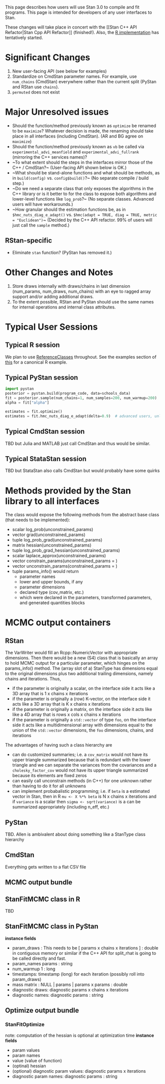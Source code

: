 This page describes how users will use Stan 3.0 to compile and fit programs. This page is intended for developers of any user interfaces to Stan.

These changes will take place in concert with the [[Stan C++ API Refactor|Stan Cpp API Refactor]] (finished!). Also, the [R implementation](https://github.com/stan-dev/rstan/blob/develop/rstan3/R/AllClass.R) has tentatively started.

# Significant Changes
1. New user-facing API (see below for examples)
2. Standardize on CmdStan parameter names. For example, use ``num_chains`` (CmdStan) everywhere rather than the current split (PyStan and RStan use ``chains``).
3. ``permuted`` does not exist

# Major Unresolved issues

* Should the function/method previously known as ``optimize`` be renamed to be ``maximize``? Whatever decision is made, the renaming should take place in all interfaces (including CmdStan). (AR and BG agree on ``maximize``)
* Should the function/method previously known as ``vb`` be called via ``experimental_advi_meanfield`` and ``experimental_advi_fullrank`` (mirroring the C++ services names)?
* ~To what extent should the steps in the interfaces mirror those of the C++ / CmdStan?~ (User-facing API shown below is OK.)
* ~What should be stand-alone functions and what should be methods, as in `build(config)` vs. `config$build()`?~ (No separate compile / build step.)
* ~Do we need a separate class that only exposes the algorithms in the C++ library or is it better to for the class to expose both algorithms and lower-level functions like `log_prob`?~ (No separate classes. Advanced users will have workarounds.)
* ~How granular should the estimation functions be, as in `$hmc_nuts_diag_e_adapt()` vs. `$hmc(adapt = TRUE, diag = TRUE, metric = "Euclidean")`~ (Decided by the C++ API refactor. 99% of users will just call the ``sample`` method.)

## RStan-specific 
* Eliminate ``stan`` function? (PyStan has removed it.)

# Other Changes and Notes
1. Store draws internally with draws/chains in last dimension (num_params, num_draws, num_chains) with an eye to ragged array support and/or adding additional draws.
2. To the extent possible, RStan and PyStan should use the same names for internal operations and internal class attributes.

# Typical User Sessions

## Typical R session
We plan to use [ReferenceClasses](http://stat.ethz.ch/R-manual/R-devel/library/methods/html/refClass.html) throughout. See the examples section of [this](https://github.com/stan-dev/rstan/blob/develop/rstan3/R/rstan.R) for a canonical R example.

## Typical PyStan session
```python
import pystan
posterior = pystan.build(program_code, data=schools_data)
fit = posterior.sample(num_chains=1, num_samples=200, num_warmup=200)
alpha = fit["alpha"]

estimates = fit.optimize()
estimates = fit.hmc_nuts_diag_e_adapt(delta=0.9)  # advanced users, unlikely to use
```

## Typical CmdStan session

TBD but Julia and MATLAB just call CmdStan and thus would be similar.

## Typical StataStan session

TBD but StataStan also calls CmdStan but would probably have some quirks

# Methods provided by the Stan library to all interfaces

The class would expose the following methods from the abstract base class (that needs to be implemented):

- scalar log_prob(unconstrained_params)
- vector grad(unconstrained_params)
- tuple  log_prob_grad(unconstrained_params)
- matrix hessian(unconstrained_params)
- tuple  log_prob_grad_hessian(unconstrained_params)
- scalar laplace_approx(unconstrained_params)
- vector constrain_params(unconstrained_params = <vector>)
- vector unconstrain_params(constrained_params = <vector>)
- tuple  params_info() would return
    - parameter names
    - lower and upper bounds, if any
    - parameter dimensions
    - declared type (cov_matrix, etc.)
    - which were declared in the parameters, transformed parameters, and generated quantities blocks
 
# MCMC output containers

## RStan

The VarWriter would fill an Rcpp::NumericVector with appropriate dimensions. Then there would be a new (S4) class that is basically an array to hold MCMC output for a particular parameter, which hinges on the params_info() method. The (array slot of a) StanType has dimensions equal to the original dimensions plus two additional trailing dimensions, namely chains and iterations. Thus,
- if the parameter is originally a scalar, on the interface side it acts like a 3D array that is 1 x chains x iterations
- if the parameter is originally a (row) K-vector, on the interface side it acts like a 3D array that is K  x chains x iterations
- if the parameter is originally a matrix, on the interface side it acts like like a 4D array that is rows x cols x chains x iterations
- if the parameter is originally a ``std::vector`` of type ``foo``, on the interface side it acts like a multidimensional array with dimensions equal to the union of the ``std::vector`` dimensions, the ``foo`` dimensions, chains, and iterations

The advantages of having such a class hierarchy are
- can do customized summaries; i.e. a ``cov_matrix`` would not have its upper triangle summarized because that is redundant with the lower triangle and we can separate the variances from the covariances and a ``cholesky_factor_cov`` would not have its upper triangle summarized because its elements are fixed zeros
- can easily call unconstrain methods (in C++) for one unknown rather than having to do it for all unknowns
- can implement probabalistic programming; i.e. if ``beta`` is a estimated vector in Stan, then in R ``mu <- X %*% beta`` is N x chains x iterations and if ``variance`` is a scalar then ``sigma <- sqrt(variance)`` is a can be summarized appropriately (including n_eff, etc.)

## PyStan

TBD. Allen is ambivalent about doing something like a StanType class hierarchy

## CmdStan

Everything gets written to a flat CSV file

## MCMC output bundle

## StanFitMCMC class in R

TBD

## StanFitMCMC class in PyStan

**instance fields**
- param_draws : This needs to be [ params x chains x iterations ] : double in contiguous memory or similar if the C++ API for split_rhat is going to be called directly and fast.
- param_names  params : string
- num_warmup 1 : long
- timestamps: timestamp (long) for each iteration (possibly roll into param_draws)
- mass matrix : NULL | params | params x params : double
- diagnostic draws: diagnostic params x chains x iterations 
- diagnostic names: diagnostic params : string


## Optimize output bundle

### StanFitOptimize
note: computation of the hessian is optional at optimization time
**instance fields**
- param values
- param names
- value (value of function)
- (optinal) hessian
- (optional) diagnostic param values: diagnostic params x iterations
- diagnostic param names: diagnostic params : string

